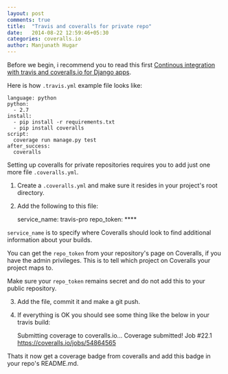 ```yaml
---
layout: post
comments: true
title:  "Travis and coveralls for private repo"
date:   2014-08-22 12:59:46+05:30
categories: coveralls.io
author: Manjunath Hugar
---
```

Before we begin, i recommend you to read this first [Continous integration with travis and coveralls.io for Django apps](https://agiliq.com/blog/2014/05/continuous-integration-with-travis-and-coverallsio/).


Here is how `.travis.yml` example file looks like:

    language: python
    python:
      - 2.7
    install:
      - pip install -r requirements.txt
      - pip install coveralls
    script:
      coverage run manage.py test
    after_success:
      coveralls


Setting up coveralls for private repositories requires you to add just one more file `.coveralls.yml`.

1) Create a `.coveralls.yml` and make sure it resides in your project's root directory.

2) Add the following to this file:

    service_name: travis-pro
    repo_token: ****

`service_name` is to specify where Coveralls should look to find additional information about your builds.

You can get the `repo_token` from your repository's page on Coveralls, if you have the admin privileges. This is to tell which project on Coveralls your project maps to.

Make sure your `repo_token` remains secret and do not add this to your public repository.

3) Add the file, commit it and make a git push.

4) If everything is OK you should see some thing like the below in your travis build:

    Submitting coverage to coveralls.io...
    Coverage submitted!
    Job #22.1
    https://coveralls.io/jobs/54864565

Thats it now get a coverage badge from coveralls and add this badge in your repo's README.md.


